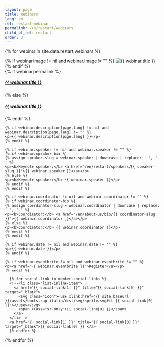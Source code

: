 ```yaml
---
layout: page
title: Webinars
lang: en
ref: restart-webinar
permalink: /en/restart/webinars
child_of_ref: restart
order: 3
---
```


{% for webinar in site.data.restart.webinars %}
<div class="card border rounded">
  {% if webinar.image != nil and webinar.image != "" %}
  <img class="card-img-top" src="/assets/images/restart/{{ webinar.ref }}.{{ webinar.image }}" alt="{{ webinar.title }}">
  {% endif %}
  <div class="card-body">
    {% if webinar.permalink %}
      <a href="{{ webinar.permalink }}" class="card-link"><h5 class="card-title">{{ webinar.title }}</h5></a>
    {% else %}
      <h5 class="card-title">{{ webinar.title }}</h5>
    {% endif %}

    {% if webinar.description[page.lang] != nil and webinar.description[page.lang] != "" %}
    <p>{{ webinar.description[page.lang] }}</p>
    {% endif %}

    {% if webinar.speaker != nil and webinar.speaker != "" %}
    {% if webinar.speaker-bio %}
    {% assign speaker-slug = webinar.speaker | downcase | replace: ' ', '-' %}
    <p><b>Keynote speaker:</b> <a href="/en/restart/speakers/{{ speaker-slug }}">{{ webinar.speaker }}</a></p>
    {% else %}
    <p><b>Keynote speaker:</b> {{ webinar.speaker }}</p>
    {% endif %}
    {% endif %}

    {% if webinar.coordinator != nil and webinar.coordinator != "" %}
    {% if webinar.coordinator-bio %}
    {% assign coordinator-slug = webinar.coordinator | downcase | replace: ' ', '-' %}
    <p><b>Coordinator:</b> <a href="/en/about-us/bio/{{ coordinator-slug }}">{{ webinar.coordinator }}</a></p>
    {% else %}
    <p><b>Coordinator:</b> {{ webinar.coordinator }}</p>
    {% endif %}
    {% endif %}

    {% if webinar.date != nil and webinar.date != "" %}
    <p>{{ webinar.date }}</p>
    {% endif %}

    {% if webinar.eventbrite != nil and webinar.eventbrite != "" %}
    <p><a href="{{ webinar.eventbrite }}">Register</a></p>
    {% endif %}

      {% for social-link in member.social-links %}
      <!--<li class="list-inline-item">
        <a href="{{ social-link[1] }}" title="{{ social-link[0] }}" target="_blank">
          <svg class="icon"><use xlink:href="{{ site.baseurl }}/assets/bootstrap-italia/dist/svg/sprite.svg#it-{{ social-link[0] }}"></use></svg>
          <span class="sr-only">{{ social-link[0] }}</span>
        </a>
      </li>-->
      <a href="{{ social-link[1] }}" title="{{ social-link[0] }}" target="_blank">{{ social-link[0] }} </a>
      {% endfor %}

  </div>
</div>
{% endfor %}
